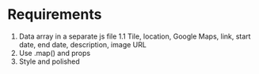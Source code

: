 # Requirements

1. Data array in a separate js file
   1.1 Tile, location, Google Maps, link, start date, end date, description, image URL
2. Use .map() and props
3. Style and polished

